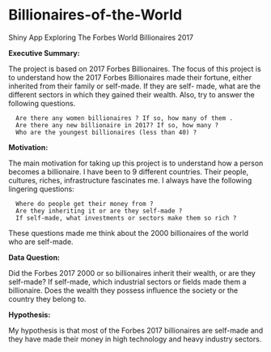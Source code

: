 # Billionaires-of-the-World
Shiny App Exploring The Forbes World Billionaires 2017


**Executive Summary:**

The project is based on 2017 Forbes Billionaires. The focus of this project is to understand how the 2017 Forbes Billionaires made their fortune, either inherited from their family or self-made. If they are self- made, what are the different sectors in which they gained their wealth. Also, try to answer the following questions.

      Are there any women billionaires ? If so, how many of them . 
      Are there any new billionaire in 2017? If so, how many ?
      Who are the youngest billionaires (less than 40) ? 
	 
**Motivation:**

The main motivation for taking up this project is to understand how a person becomes a billionaire.  I have been to 9 different countries. Their people, cultures, riches, infrastructure fascinates me. I always have the following lingering questions:

      Where do people get their money from ?
      Are they inheriting it or are they self-made ?
      If self-made, what investments or sectors make them so rich ?

These questions made me think about the 2000 billionaires of the world who are self-made.


**Data Question:**

Did the Forbes 2017 2000 or so billionaires inherit their wealth, or are they self-made? If self-made, which industrial sectors or fields made them a billionaire. Does the wealth they possess influence the society or the country they belong to.
 

**Hypothesis:**

My hypothesis is that most of the Forbes 2017 billionaires are self-made and they have made their money in high technology and heavy industry sectors.

